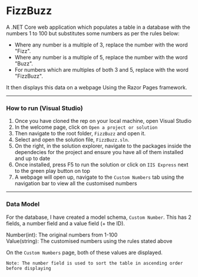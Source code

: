 # FizzBuzz

A .NET Core web application which populates a table in a database with the numbers 1 to 100 but substitutes some numbers as per the rules below:

- Where any number is a multiple of 3, replace the number with the word "Fizz".
- Where any number is a multiple of 5, replace the number with the word "Buzz". 
- For numbers which are multiples of both 3 and 5, replace with the word "FizzBuzz". 

It then displays this data on a webpage Using the Razor Pages framework.


----

### How to run (Visual Studio)
1. Once you have cloned the rep on your local machine, open Visual Studio
2. In the welcome page, click on `Open a project or solution`
3. Then navigate to the root folder, `FizzBuzz` and open it.
4. Select and open the solution file, `FizzBuzz.sln`.
5. On the right, in the solution explorer, navigate to the packages inside the dependecies for the project and ensure you have all of them installed and up to date
6. Once installed, press F5 to run the solution or click on `IIS Express` next to the green play button on top
7. A webpage will open up, navigate to the `Custom Numbers` tab using the navigation bar to view all the customised numbers


--- 

### Data Model
For the database, I have created a model schema, `Custom Number`. This has 2 fields, a number field and a value field (+ the ID). 

Number(int):    The original numbers from 1-100 \
Value(string):  The customised numbers using the rules stated above

On the `Custom Numbers` page, both of these values are displayed.

` Note: The number field is used to sort the table in ascending order before displaying `



